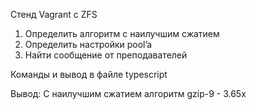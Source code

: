 Стенд Vagrant c ZFS

1. Определить алгоритм с наилучшим сжатием
2. Определить настройки pool’a
3. Найти сообщение от преподавателей 

Команды и вывод в файле typescript

Вывод:
С наилучшим сжатием алгоритм gzip-9 - 3.65x
